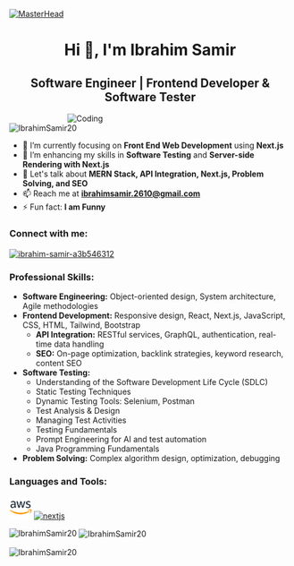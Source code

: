 [![MasterHead](https://firebasestorage.googleapis.com/v0/b/flexi-coding.appspot.com/o/dempgi7-520f8d5f-63d4-4453-8822-dbc149ae27f8.gif?alt=media&token=91c0c7b2-93c3-4029-b011-1a8703c5730d)](https://rishavchanda.io)

<h1 align="center">Hi 👋, I'm Ibrahim Samir</h1>
<h2 align="center">Software Engineer | Frontend Developer & Software Tester</h2>
<img align="right" alt="Coding" width="400" src="https://media3.giphy.com/media/v1.Y2lkPTc5MGI3NjExanljeHprMXNldWt5enkxdjV6YWg1Zjg4aWhyYzRwZm5yYmlxbGY0cyZlcD12MV9pbnRlcm5hbF9naWZfYnlfaWQmY3Q9Zw/QpVUMRUJGokfqXyfa1/giphy.gif">

<p align="left"> <img src="https://komarev.com/ghpvc/?username=IbrahimSamir20&label=Profile%20views&color=0e75b6&style=flat" alt="IbrahimSamir20" /> </p>

- 🔭 I’m currently focusing on **Front End Web Development** using **Next.js**
- 🌱 I’m enhancing my skills in **Software Testing** and **Server-side Rendering with Next.js**
- 💬 Let's talk about **MERN Stack, API Integration, Next.js, Problem Solving, and SEO**
- 📫 Reach me at **ibrahimsamir.2610@gmail.com**
- ⚡ Fun fact: **I am Funny**

<h3 align="left">Connect with me:</h3>
<p align="left">
<a href="https://linkedin.com/in/ibrahim-samir-a3b546312" target="blank"><img align="center" src="https://raw.githubusercontent.com/rahuldkjain/github-profile-readme-generator/master/src/images/icons/Social/linked-in-alt.svg" alt="ibrahim-samir-a3b546312" height="30" width="40" /></a>
</p>

<h3 align="left">Professional Skills:</h3>
<ul>
  <li><b>Software Engineering:</b> Object-oriented design, System architecture, Agile methodologies</li>
  <li><b>Frontend Development:</b> Responsive design, React, Next.js, JavaScript, CSS, HTML, Tailwind, Bootstrap
    <ul>
      <li><b>API Integration:</b> RESTful services, GraphQL, authentication, real-time data handling</li>
      <li><b>SEO:</b> On-page optimization, backlink strategies, keyword research, content SEO</li>
    </ul>
  </li>
  <li><b>Software Testing:</b>
    <ul>
      <li>Understanding of the Software Development Life Cycle (SDLC)</li>
      <li>Static Testing Techniques</li>
      <li>Dynamic Testing Tools: Selenium, Postman</li>
      <li>Test Analysis & Design</li>
      <li>Managing Test Activities</li>
      <li>Testing Fundamentals</li>
      <li>Prompt Engineering for AI and test automation</li>
      <li>Java Programming Fundamentals</li>
    </ul>
  </li>
  <li><b>Problem Solving:</b> Complex algorithm design, optimization, debugging</li>
</ul>

<h3 align="left">Languages and Tools:</h3>
<p align="left">
<a href="https://aws.amazon.com" target="_blank" rel="noreferrer"><img src="https://raw.githubusercontent.com/devicons/devicon/master/icons/amazonwebservices/amazonwebservices-original-wordmark.svg" alt="aws" width="40" height="40"/></a>
<a href="https://nextjs.org/" target="_blank" rel="noreferrer"><img src="https://cdn.worldvectorlogo.com/logos/nextjs-2.svg" alt="nextjs" width="40" height="40"/></a>
<!-- More icons can be continued in the same pattern -->
</p>

<p><img align="left" src="https://github-readme-stats.vercel.app/api/top-langs?username=IbrahimSamir20&show_icons=true&locale=en&layout=compact" alt="IbrahimSamir20" /></p>
<p>&nbsp;<img align="center" src="https://github-readme-stats.vercel.app/api?username=IbrahimSamir20&show_icons=true&locale=en" alt="IbrahimSamir20" /></p>
<p><img align="center" src="https://github-readme-streak-stats.herokuapp.com/?user=IbrahimSamir20&" alt="IbrahimSamir20" /></p>
